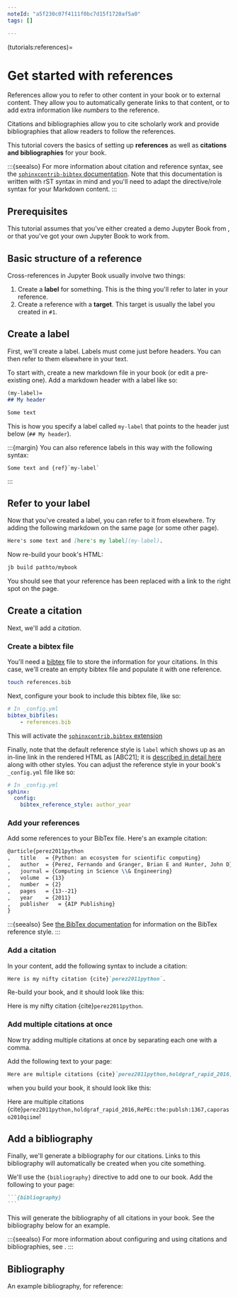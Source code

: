 ```yaml
---
noteId: "a5f230c07f4111f0bc7d15f1720af5a0"
tags: []

---
```


(tutorials:references)=
# Get started with references

References allow you to refer to other content in your book or to external content.
They allow you to automatically generate links to that content, or to add extra information like *numbers* to the reference.

Citations and bibliographies allow you to cite scholarly work and provide bibliographies that allow readers to follow the references.

This tutorial covers the basics of setting up **references** as well as **citations and bibliographies** for your book.

:::{seealso}
For more information about citation and reference syntax, see the [`sphinxcontrib-bibtex` documentation](https://sphinxcontrib-bibtex.readthedocs.io/en/latest/usage.html#roles-and-directives).
Note that this documentation is written with rST syntax in mind and you'll need to adapt the directive/role syntax for your Markdown content.
:::

## Prerequisites

This tutorial assumes that you've either created a demo Jupyter Book from [](../start/your-first-book.md), or that you've got your own Jupyter Book to work from.

## Basic structure of a reference

Cross-references in Jupyter Book usually involve two things:

1. Create a **label** for something.
   This is the thing you'll refer to later in your reference.
2. Create a reference with a **target**.
   This target is usually the label you created in `#1`.

## Create a label

First, we'll create a label.
Labels must come just before headers.
You can then refer to them elsewhere in your text.

To start with, create a new markdown file in your book (or edit a pre-existing one).
Add a markdown header with a label like so:

```md
(my-label)=
## My header

Some text
```

This is how you specify a label called `my-label` that points to the header just below (`## My header`).

:::{margin}
You can also reference labels in this way with the following syntax:

```
Some text and {ref}`my-label`
```
:::

## Refer to your label

Now that you've created a label, you can refer to it from elsewhere.
Try adding the following markdown on the same page (or some other page).

```md
Here's some text and [here's my label](my-label).
```

Now re-build your book's HTML:

```bash
jb build pathto/mybook
```

You should see that your reference has been replaced with a link to the right spot on the page.

## Create a citation

Next, we'll add a *citation*.

### Create a bibtex file

You'll need a [bibtex](http://www.bibtex.org/) file to store the information for your citations.
In this case, we'll create an empty bibtex file and populate it with one reference.

```bash
touch references.bib
```

Next, configure your book to include this bibtex file, like so:

```yaml
# In _config.yml
bibtex_bibfiles:
    - references.bib
```

This will activate the [`sphinxcontrib.bibtex` extension](https://sphinxcontrib-bibtex.readthedocs.io/en/latest/)

Finally, note that the default reference style is `label` which shows up as an in-line link in the rendered HTML as [ABC21]; it is [described in detail here](https://sphinxcontrib-bibtex.readthedocs.io/en/latest/usage.html#referencing-style) along with other styles.
You can adjust the reference style in your book's `_config.yml` file like so:

```yaml
# In _config.yml
sphinx:
  config:
    bibtex_reference_style: author_year
```

### Add your references

Add some references to your BibTex file. Here's an example citation:

```latex
@article{perez2011python
,	title	= {Python: an ecosystem for scientific computing}
,	author	= {Perez, Fernando and Granger, Brian E and Hunter, John D}
,	journal	= {Computing in Science \\& Engineering}
,	volume	= {13}
,	number	= {2}
,	pages	= {13--21}
,	year	= {2011}
,	publisher	= {AIP Publishing}
}
```

:::{seealso}
See
[the BibTex documentation](http://www.bibtex.org/Using/) for information on
the BibTex reference style.
:::


### Add a citation

In your content, add the following syntax to include a citation:

```md
Here is my nifty citation {cite}`perez2011python`.
```

Re-build your book, and it should look like this:

Here is my nifty citation {cite}`perez2011python`.

### Add multiple citations at once

Now try adding multiple citations at once by separating each one with a comma.

Add the following text to your page:

```md
Here are multiple citations {cite}`perez2011python,holdgraf_rapid_2016,RePEc:the:publsh:1367,caporaso2010qiime`!
```

when you build your book, it should look like this:

Here are multiple citations {cite}`perez2011python,holdgraf_rapid_2016,RePEc:the:publsh:1367,caporaso2010qiime`!

## Add a bibliography

Finally, we'll generate a bibliography for our citations.
Links to this bibliography will automatically be created when you cite something.

We'll use the `{bibliography}` directive to add one to our book.
Add the following to your page:

````md
```{bibliography}
```
````

This will generate the bibliography of all citations in your book.
See the bibliography below for an example.

:::{seealso}
For more information about configuring and using citations and bibliographies, see [](content:references).
:::

## Bibliography

An example bibliography, for reference:

```{footbibliography}
```
